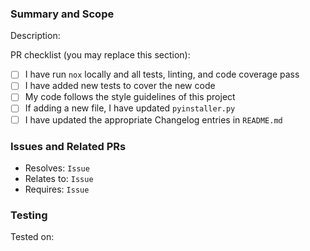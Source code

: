 ### Summary and Scope

Description:

<!-- What does this change do? Use examples of new options and output changes when possible. If other changes were made list these as well in a list. --->

PR checklist (you may replace this section):

- [ ] I have run `nox` locally and all tests, linting, and code coverage pass
- [ ] I have added new tests to cover the new code
- [ ] My code follows the style guidelines of this project
- [ ] If adding a new file, I have updated `pyinstaller.py`
- [ ] I have updated the appropriate Changelog entries in `README.md`

### Issues and Related PRs

* Resolves: `Issue`
* Relates to: `Issue`
* Requires: `Issue`

### Testing

Tested on:

<!-- List of virtual or physical systems used. --->
